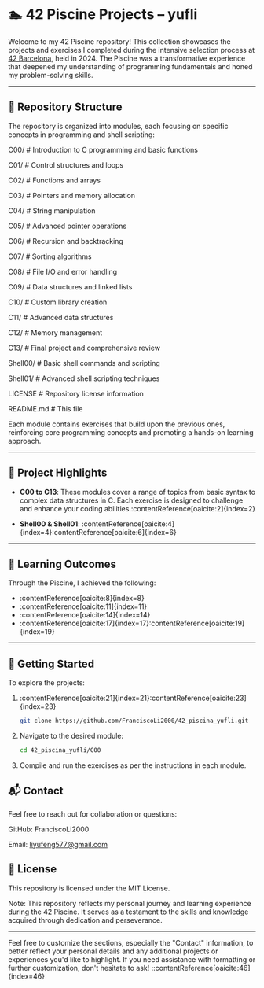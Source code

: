 # 🏊 42 Piscine Projects – yufli

Welcome to my 42 Piscine repository! This collection showcases the projects and exercises I completed during the intensive selection process at [42 Barcelona](https://42barcelona.com/), held in 2024. The Piscine was a transformative experience that deepened my understanding of programming fundamentals and honed my problem-solving skills.

---

## 📁 Repository Structure

The repository is organized into modules, each focusing on specific concepts in programming and shell scripting:

C00/ # Introduction to C programming and basic functions

C01/ # Control structures and loops

C02/ # Functions and arrays

C03/ # Pointers and memory allocation

C04/ # String manipulation

C05/ # Advanced pointer operations

C06/ # Recursion and backtracking

C07/ # Sorting algorithms

C08/ # File I/O and error handling

C09/ # Data structures and linked lists

C10/ # Custom library creation

C11/ # Advanced data structures

C12/ # Memory management

C13/ # Final project and comprehensive review

Shell00/ # Basic shell commands and scripting

Shell01/ # Advanced shell scripting techniques

LICENSE # Repository license information

README.md # This file


Each module contains exercises that build upon the previous ones, reinforcing core programming concepts and promoting a hands-on learning approach.

---

## 📄 Project Highlights

- **C00 to C13**: These modules cover a range of topics from basic syntax to complex data structures in C. Each exercise is designed to challenge and enhance your coding abilities.:contentReference[oaicite:2]{index=2}

- **Shell00 & Shell01**: :contentReference[oaicite:4]{index=4}:contentReference[oaicite:6]{index=6}

---

## 🧠 Learning Outcomes

Through the Piscine, I achieved the following:

- :contentReference[oaicite:8]{index=8}
- :contentReference[oaicite:11]{index=11}
- :contentReference[oaicite:14]{index=14}
- :contentReference[oaicite:17]{index=17}:contentReference[oaicite:19]{index=19}

---

## 🚀 Getting Started

To explore the projects:

1. :contentReference[oaicite:21]{index=21}:contentReference[oaicite:23]{index=23}
	```bash
	git clone https://github.com/FranciscoLi2000/42_piscina_yufli.git
	```

2. Navigate to the desired module:
	```bash
	cd 42_piscina_yufli/C00
	```

3. Compile and run the exercises as per the instructions in each module.

## 📬 Contact

Feel free to reach out for collaboration or questions:

GitHub: FranciscoLi2000

Email: liyufeng577@gmail.com

## 📜 License

This repository is licensed under the MIT License.

Note: This repository reflects my personal journey and learning experience during the 42 Piscine. It serves as a testament to the skills and knowledge acquired through dedication and perseverance.


---

Feel free to customize the sections, especially the "Contact" information, to better reflect your personal details and any additional projects or experiences you'd like to highlight. If you need assistance with formatting or further customization, don't hesitate to ask!
::contentReference[oaicite:46]{index=46}

